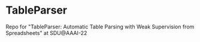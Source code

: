 # TableParser
Repo for "TableParser: Automatic Table Parsing with Weak Supervision from Spreadsheets" at SDU@AAAI-22 
